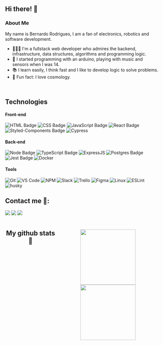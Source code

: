 ## Hi there! 👋
### About Me
My name is Bernardo Rodrigues, I am a fan of electronics, robotics and software development. 
- 👨🏽‍🦱 I'm a fullstack web developer who admires the backend, infrastructure, data structures, algorithms and programming logic.
- 🤖 I started programming with an arduino, playing with music and sensors when I was 14.
- 📚 I learn easily, I think fast and I like to develop logic to solve problems.
- 🌠 Fun fact: I love cosmology.
  
<div style="display: inline_block"><br>

## Technologies 

#### **Front-end**

![HTML Badge](https://img.shields.io/badge/HTML5-E34F26?style=for-the-badge&logo=html5&logoColor=white)
![CSS Badge](https://img.shields.io/badge/CSS3-1572B6?style=for-the-badge&logo=css3&logoColor=white)
![JavaScript Badge](https://img.shields.io/badge/JavaScript-323330?style=for-the-badge&logo=javascript&logoColor=F7DF1E)
![React Badge](https://img.shields.io/badge/React-20232A?style=for-the-badge&logo=react&logoColor=61DAFB)
![Styled-Components Badge](https://img.shields.io/badge/styled--components-DB7093?style=for-the-badge&logo=styled-components&logoColor=white)
![Cypress](https://img.shields.io/badge/Cypress-17202C?style=for-the-badge&logo=cypress&logoColor=white)

#### **Back-end**

![Node Badge](https://img.shields.io/badge/Node.js-339933?style=for-the-badge&logo=nodedotjs&logoColor=white)
![TypeScript Badge](https://img.shields.io/badge/TypeScript-007ACC?style=for-the-badge&logo=typescript&logoColor=white)
![ExpressJS](https://img.shields.io/badge/Express.js-000000?style=for-the-badge&logo=express&logoColor=white)
![Postgres Badge](https://img.shields.io/badge/PostgreSQL-316192?style=for-the-badge&logo=postgresql&logoColor=white)
![Jest Badge](https://img.shields.io/badge/Jest-C21325?style=for-the-badge&logo=jest&logoColor=white)
![Docker](https://img.shields.io/badge/Docker-000000?style=for-the-badge&logo=docker&logoColor=white)

#### **Tools**

![Git](https://img.shields.io/badge/Git-F05032?style=for-the-badge&logo=git&logoColor=white)
![VS Code](https://img.shields.io/badge/VS_Code-0078D4?style=for-the-badge&logo=visual%20studio%20code&logoColor=white)
![NPM](https://img.shields.io/badge/NPM-FFF?style=for-the-badge&logo=npm)
![Slack](https://img.shields.io/badge/Slack-4A154B?style=for-the-badge&logo=slack&logoColor=white)
![Trello](https://img.shields.io/badge/Trello-0079BF?style=for-the-badge&logo=trello&logoColor=white)
![Figma](https://img.shields.io/badge/Figma-F24E1E?style=for-the-badge&logo=figma&logoColor=white)
![Linux](https://img.shields.io/badge/Linux-4EAA25?style=for-the-badge&logo=linux&logoColor=white)
![ESLint](https://img.shields.io/badge/ESLint-7c7ce9?style=for-the-badge&logo=ESLint)
![husky](https://img.shields.io/badge/Husky-b0b0d5?style=for-the-badge)

  

<div> 
  <h2>Contact me 🤝:</h2>
  
<a href="https://instagram.com/bernardo__rodrigues" target="_blank"><img src="https://img.shields.io/badge/-Instagram-%23E4405F?style=for-the-badge&logo=instagram&logoColor=white" target="_blank"></a>
<a href = "mailto:contatobernardolrodrigues06@gmail.com"><img src="https://img.shields.io/badge/-Gmail-%23333?style=for-the-badge&logo=gmail&logoColor=white" target="_blank"></a>
<a href="https://www.linkedin.com/in/bernardo-rodrigues-292065219" target="_blank"><img src="https://img.shields.io/badge/-LinkedIn-%230077B5?style=for-the-badge&logo=linkedin&logoColor=white" target="_blank"></a> 
</div>

<div style="display: flex" align="center">
  <h2 align="center">My github stats 🧮<h2>
  <a href="https://github.com/Bernardo-Rodrigues">
  <img height="180em" src="https://github-readme-stats.vercel.app/api?username=Bernardo-Rodrigues&show_icons=true&theme=dracula&include_all_commits=true&count_private=true"/>
  <img height="180em" src="https://github-readme-stats.vercel.app/api/top-langs/?username=Bernardo-Rodrigues&hide=Jupyter%20Notebook&layout=compact&langs_count=8&theme=dracula"/>
</div>
